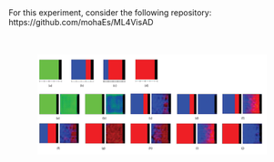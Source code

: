 
</br>

</br>
For this experiment, consider the following repository:</br>
https://github.com/mohaEs/ML4VisAD  </br>
</br>
</br>
<p align="center">
<img src="fig.png" alt="drawing" width=80%/>
</p>
</br>